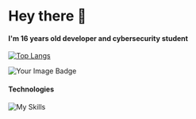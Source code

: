 # Hey there 👋

#### I'm 16 years old developer and cybersecurity student

[![Top Langs](https://github-readme-stats.vercel.app/api/top-langs/?username=joaostack&layout=donut&theme=dark)](https://github.com/anuraghazra/github-readme-stats)

<img src="https://tryhackme-badges.s3.amazonaws.com/joaoh.png" alt="Your Image Badge" />

#### Technologies
![My Skills](https://skillicons.dev/icons?i=bash,cs,bootstrap,git,docker,sqlite,mysql,postgres,html,css)
